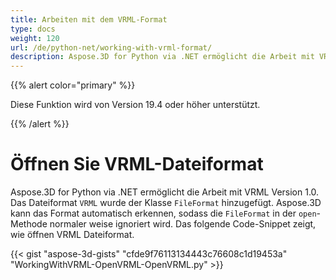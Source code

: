 ```yaml
---
title: Arbeiten mit dem VRML-Format
type: docs
weight: 120
url: /de/python-net/working-with-vrml-format/
description: Aspose.3D for Python via .NET ermöglicht die Arbeit mit VRML Version 1.0. Das Dateiformat VRML wurde der FileFormat-Klasse hinzugefügt. Aspose.3D kann das Format automatisch erkennen, sodass das File Format in der Open-Methode normaler weise ignoriert wird. Das folgende Code-Snippet zeigt, wie öffnen VRML Dateiformat.
---
```

{{% alert color="primary" %}} 

Diese Funktion wird von Version 19.4 oder höher unterstützt.

{{% /alert %}} 
#  **Öffnen Sie VRML-Dateiformat**
Aspose.3D for Python via .NET ermöglicht die Arbeit mit VRML Version 1.0. Das Dateiformat `VRML` wurde der Klasse `FileFormat` hinzugefügt. Aspose.3D kann das Format automatisch erkennen, sodass die `FileFormat` in der `open`-Methode normaler weise ignoriert wird. Das folgende Code-Snippet zeigt, wie öffnen VRML Dateiformat.

{{< gist "aspose-3d-gists" "cfde9f76113134443c76608c1d19453a" "WorkingWithVRML-OpenVRML-OpenVRML.py" >}}
